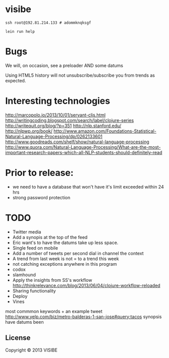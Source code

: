 # visibe

```
ssh root@192.81.214.133 # adommknqksgf

lein run help
```

# Bugs

We will, on occasion, see a preloader AND some datums

Using HTML5 history will not unsubscribe/subscribe you from trends as expected.

# Interesting technologies

http://marcopolo.io/2013/10/01/servant-cljs.html
http://writingcoding.blogspot.com/search/label/clojure-series
http://writequit.org/blog/?p=351
http://nlp.stanford.edu/
http://nlpwp.org/book/
http://www.amazon.com/Foundations-Statistical-Natural-Language-Processing/dp/0262133601
http://www.goodreads.com/shelf/show/natural-language-processing
http://www.quora.com/Natural-Language-Processing/What-are-the-most-important-research-papers-which-all-NLP-students-should-definitely-read

# Prior to release:
- we need to have a database that won't have it's limit exceeded within 24 hrs
- strong password protection

# TODO

- Twitter media
- Add a synopis at the top of the feed
- Eric want's to have the datums take up less space. 
- Single feed on mobile
- Add a number of tweets per second dial in channel the context
- A trend from last week is not = to a trend this week
- not catching exceptions anywhere in this program
- codox
- slamhound
- Apply the insights from SS's workflow http://thinkrelevance.com/blog/2013/06/04/clojure-workflow-reloaded
- Sharing functionality
- Deploy
- Vines

most commmon keywords + an example tweet
http://www.yelp.com/biz/metro-balderas-1-san-jose#query:tacos
synopsis
have datums been 

## License

Copyright © 2013 VISIBE